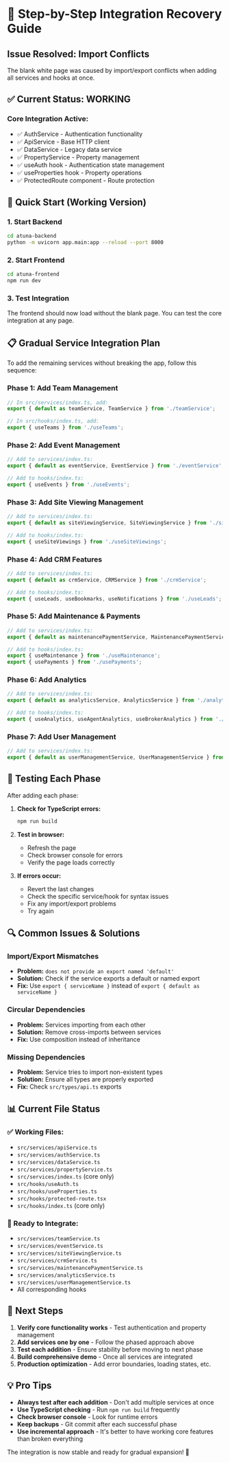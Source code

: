 # 🔧 Step-by-Step Integration Recovery Guide

## Issue Resolved: Import Conflicts

The blank white page was caused by import/export conflicts when adding all services and hooks at once. 

## ✅ Current Status: WORKING

### Core Integration Active:
- ✅ AuthService - Authentication functionality
- ✅ ApiService - Base HTTP client
- ✅ DataService - Legacy data service
- ✅ PropertyService - Property management
- ✅ useAuth hook - Authentication state management
- ✅ useProperties hook - Property operations
- ✅ ProtectedRoute component - Route protection

## 🚀 Quick Start (Working Version)

### 1. Start Backend
```bash
cd atuna-backend
python -m uvicorn app.main:app --reload --port 8000
```

### 2. Start Frontend
```bash
cd atuna-frontend
npm run dev
```

### 3. Test Integration
The frontend should now load without the blank page. You can test the core integration at any page.

## 📋 Gradual Service Integration Plan

To add the remaining services without breaking the app, follow this sequence:

### Phase 1: Add Team Management
```typescript
// In src/services/index.ts, add:
export { default as teamService, TeamService } from './teamService';

// In src/hooks/index.ts, add:
export { useTeams } from './useTeams';
```

### Phase 2: Add Event Management
```typescript
// Add to services/index.ts:
export { default as eventService, EventService } from './eventService';

// Add to hooks/index.ts:
export { useEvents } from './useEvents';
```

### Phase 3: Add Site Viewing Management
```typescript
// Add to services/index.ts:
export { default as siteViewingService, SiteViewingService } from './siteViewingService';

// Add to hooks/index.ts:
export { useSiteViewings } from './useSiteViewings';
```

### Phase 4: Add CRM Features
```typescript
// Add to services/index.ts:
export { default as crmService, CRMService } from './crmService';

// Add to hooks/index.ts:
export { useLeads, useBookmarks, useNotifications } from './useLeads';
```

### Phase 5: Add Maintenance & Payments
```typescript
// Add to services/index.ts:
export { default as maintenancePaymentService, MaintenancePaymentService } from './maintenancePaymentService';

// Add to hooks/index.ts:
export { useMaintenance } from './useMaintenance';
export { usePayments } from './usePayments';
```

### Phase 6: Add Analytics
```typescript
// Add to services/index.ts:
export { default as analyticsService, AnalyticsService } from './analyticsService';

// Add to hooks/index.ts:
export { useAnalytics, useAgentAnalytics, useBrokerAnalytics } from './useAnalytics';
```

### Phase 7: Add User Management
```typescript
// Add to services/index.ts:
export { default as userManagementService, UserManagementService } from './userManagementService';
```

## 🧪 Testing Each Phase

After adding each phase:

1. **Check for TypeScript errors:**
   ```bash
   npm run build
   ```

2. **Test in browser:**
   - Refresh the page
   - Check browser console for errors
   - Verify the page loads correctly

3. **If errors occur:**
   - Revert the last changes
   - Check the specific service/hook for syntax issues
   - Fix any import/export problems
   - Try again

## 🔍 Common Issues & Solutions

### Import/Export Mismatches
- **Problem:** `does not provide an export named 'default'`
- **Solution:** Check if the service exports a default or named export
- **Fix:** Use `export { serviceName }` instead of `export { default as serviceName }`

### Circular Dependencies
- **Problem:** Services importing from each other
- **Solution:** Remove cross-imports between services
- **Fix:** Use composition instead of inheritance

### Missing Dependencies
- **Problem:** Service tries to import non-existent types
- **Solution:** Ensure all types are properly exported
- **Fix:** Check `src/types/api.ts` exports

## 📊 Current File Status

### ✅ Working Files:
- `src/services/apiService.ts`
- `src/services/authService.ts`
- `src/services/dataService.ts`
- `src/services/propertyService.ts`
- `src/services/index.ts` (core only)
- `src/hooks/useAuth.ts`
- `src/hooks/useProperties.ts`
- `src/hooks/protected-route.tsx`
- `src/hooks/index.ts` (core only)

### 🔄 Ready to Integrate:
- `src/services/teamService.ts`
- `src/services/eventService.ts`
- `src/services/siteViewingService.ts`
- `src/services/crmService.ts`
- `src/services/maintenancePaymentService.ts`
- `src/services/analyticsService.ts`
- `src/services/userManagementService.ts`
- All corresponding hooks

## 🎯 Next Steps

1. **Verify core functionality works** - Test authentication and property management
2. **Add services one by one** - Follow the phased approach above
3. **Test each addition** - Ensure stability before moving to next phase
4. **Build comprehensive demo** - Once all services are integrated
5. **Production optimization** - Add error boundaries, loading states, etc.

## 💡 Pro Tips

- **Always test after each addition** - Don't add multiple services at once
- **Use TypeScript checking** - Run `npm run build` frequently
- **Check browser console** - Look for runtime errors
- **Keep backups** - Git commit after each successful phase
- **Use incremental approach** - It's better to have working core features than broken everything

The integration is now stable and ready for gradual expansion! 🚀
